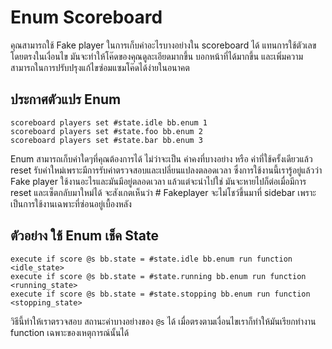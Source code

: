 # Enum Scoreboard

คุณสามารถใช้ Fake player ในการเก็บค่าอะไรบางอย่างใน scoreboard ได้ แทนการใช้ตัวเลขโดยตรงในเงื่อนไข มันจะทำให้โค๊ดของคุณดูละเอียดมากขึ้น บอกหน้าที่ได้มากขึ้น และเพิ่มความสามารถในการปรับปรุงแก้ไขซ่อมแซมโค๊ดได้ง่ายในอนาคต

## ประกาศตัวแปร Enum

```
scoreboard players set #state.idle bb.enum 1
scoreboard players set #state.foo bb.enum 2
scoreboard players set #state.bar bb.enum 3
```
Enum สามารถเก็บค่าใดๆที่คุณต้องการได้ ไม่ว่าจะเป็น ค่าคงที่บางอย่าง หรือ ค่าที่ใช้ครั้งเดียวแล้ว reset รับค่าใหม่เพราะมีการรับค่าตรวจสอบและเปลี่ยนแปลงตลอดเวลา ซึ่งการใช้งานนี้เรารู้อยู่แล้วว่า Fake player ใช้งานอะไรและมันมีอยู่ตลอดเวลา แล้วแต่จะนำไปใช่ มันจะหายไปก็ต่อเมื่อมีการ reset และเซ็ตกลับมาใหม่ได้ จะสังเกตเห็นว่า # Fakeplayer จะไม่โชว์ขึ้นมาที่ sidebar เพราะเป็นการใช้งานเฉพาะที่ซ่อนอยู่เบื้องหลัง

## ตัวอย่าง ใช้ Enum เช็ค State

```
execute if score @s bb.state = #state.idle bb.enum run function <idle_state>
execute if score @s bb.state = #state.running bb.enum run function <running_state>
execute if score @s bb.state = #state.stopping bb.enum run function <stopping_state>
```
วิธีนี้ทำให้เราตรวจสอบ สถานะค่าบางอย่างของ `@s` ได้ เมื่อตรงตามเงื่อนไขเราก็ทำให้มันเรียกทำงาน function เฉพาะของเหตุการณ์นั้นได้
